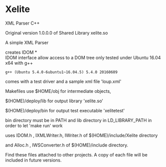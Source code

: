 # Xelite
XML Parser C++

Original version 1.0.0.0 of Shared Library xelite.so

A simple XML Parser

creates IDOM *  
	IDOM interface allow access to a DOM tree
	only tested under Ubuntu 16.04 x64 with g++
	
	g++ (Ubuntu 5.4.0-6ubuntu1~16.04.5) 5.4.0 20160609

comes with a test driver and a sample xml file 'loup.xml'

Makefiles use $HOME/obj for intermediate objects,

$(HOME)/deploy/lib for output library 'xelite.so'

$(HOME)/deploy/bin for output test executable 'xelitetest'

bin directory must be in PATH and
lib directory in LD_LIBRARY_PATH in order to let
'make run' work

uses IDOM.h , IXMLWriter.h, IWriter.h of $(HOME)/include/Xelite directory

and Alloc.h , IWSConverter.h of $(HOME)/include directory.

Find these files attached to other projects.
A copy of each file will be included in future versions.
